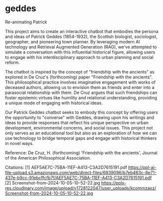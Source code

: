 # geddes
Re-animating Patrick

This project aims to create an interactive chatbot that embodies the persona and ideas of Patrick Geddes (1854-1932), the Scottish biologist, sociologist, geographer, and pioneering town planner. By leveraging modern AI technology and Retrieval Augmented Generation (RAG), we've attempted to simulate a conversation with this influential historical figure, allowing users to engage with his interdisciplinary approach to urban planning and social reform.

The chatbot is inspired by the concept of "friendship with the ancients" as explored in De Cruz's (forthcoming) paper "Friendship with the ancients". This philosophical practice involves imaginative engagement with works of deceased authors, allowing us to envision them as friends and enter into a parasocial relationship with them. De Cruz argues that such friendships can foster epistemic virtues like humility and relational understanding, providing a unique mode of engaging with historical ideas.

Our Patrick Geddes chatbot seeks to embody this concept by offering users the opportunity to "converse" with Geddes, drawing upon his writings and ideas to provide responses that reflect his unique perspective on urban development, environmental concerns, and social issues. This project not only serves as an educational tool but also as an exploration of how we can use technology to bridge temporal gaps and engage with historical thinkers in novel ways.

Reference:
De Cruz, H. (forthcoming) 'Friendship with the ancients', Journal of the American Philosophical Association.

Citations:
[1] AEF5AE7C-75BA-11EF-A413-C3A2D7615191.pdf https://ppl-ai-file-upload.s3.amazonaws.com/web/direct-files/6939096/b7eb463c-8e71-437e-b9cc-91ebcffcfb7f/AEF5AE7C-75BA-11EF-A413-C3A2D7615191.pdf
[2] Screenshot-from-2024-10-05-10-52-22.jpg https://pplx-res.cloudinary.com/image/upload/v1728122047/user_uploads/kcommzaxz/Screenshot-from-2024-10-05-10-52-22.jpg
